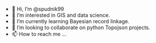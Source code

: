 - 👋 Hi, I’m @spudnik99
- 👀 I’m interested in GIS and data science.
- 🌱 I’m currently learning Bayesian record linkage.
- 💞️ I’m looking to collaborate on python Topojson projects.
- 📫 How to reach me ...

<!---
spudnik99/spudnik99 is a ✨ special ✨ repository because its `README.md` (this file) appears on your GitHub profile.
You can click the Preview link to take a look at your changes.
--->
